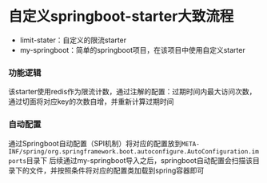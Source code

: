 # 自定义springboot-starter大致流程
- limit-stater：自定义的限流starter
- my-springboot：简单的springboot项目，在该项目中使用自定义starter

### 功能逻辑
该starter使用redis作为限流计数，通过注解的配置：过期时间内最大访问次数，通过切面将对应key的次数自增，并重新计算过期时间

### 自动配置
通过Springboot自动配置（SPI机制）将对应的配置放到`META-INF/spring/org.springframework.boot.autoconfigure.AutoConfiguration.imports`目录下
后续通过my-springboot导入之后，springboot自动配置会扫描该目录下的文件，并按照条件将对应的配置类加载到spring容器即可
